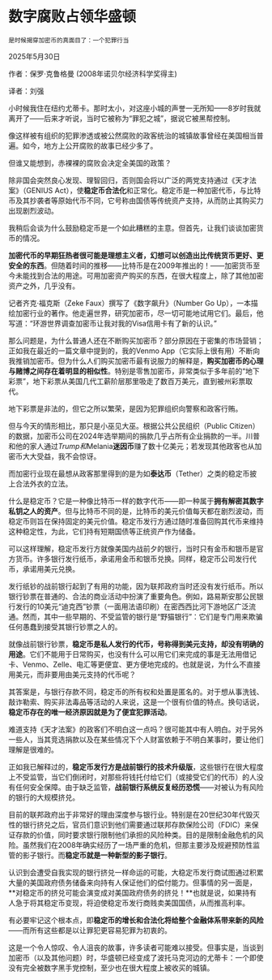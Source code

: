 # 数字腐败占领华盛顿
    是时候揭穿加密币的真面目了：一个犯罪行当
2025年5月30日

作者：保罗·克鲁格曼  (2008年诺贝尔经济科学奖得主)

译者：刘强

小时候我住在纽约尤蒂卡。那时太小，对这座小城的声誉一无所知——8岁时我就离开了——后来才听说，当时它被称为“罪犯之城”，据说它被黑帮控制。

像这样被有组织的犯罪渗透或被公然腐败的政客统治的城镇故事曾经在美国相当普遍。如今，地方上公开腐败的故事已经少多了。

但谁又能想到，赤裸裸的腐败会决定全美国的政策？

除非国会突然良心发现、理智回归，否则国会将以广泛的两党支持通过《天才法案》（GENIUS Act），使**稳定币合法化**和正常化。稳定币是一种加密代币，与比特币及其抄袭者等原始代币不同，它号称由国债等传统资产支持，从而防止其购买力出现剧烈波动。

我稍后会谈为什么鼓励稳定币是一个如此糟糕的主意。但首先，让我们谈谈加密货币的情况。

**加密代币的早期狂热者很可能是理想主义者，幻想可以创造出比传统货币更好、更安全的东西**。但随着时间的推移——比特币是在2009年推出的！——加密货币至今未能找到合法的用途。可用加密资产购买的东西，在很大程度上，除了其他加密资产之外，几乎没有。

记者齐克·福克斯（Zeke Faux）撰写了《数字飙升》（Number Go Up），一本描绘加密行业的著作。他走遍世界，研究加密币，尽一切可能地试用它们。最后，他写道：“环游世界调查加密币让我对我的Visa信用卡有了新的认识。”

那么问题是，为什么普通人还在不断购买加密币？部分原因在于密集的市场营销；正如我在最近的一篇文章中提到的，我的Venmo App（它实际上很有用）不断向我推销加密币。但为什么人们购买加密币最有说服力的解释是，**购买加密币的心理与赌博之间存在着明显的相似性**。特别是零售加密币，非常类似于多年前的“地下彩票”，地下彩票从美国几代工薪阶层那里吸走了数百万美元，直到被州彩票取代。

地下彩票是非法的，但它之所以繁荣，是因为犯罪组织向警察和政客行贿。

但与今天的情形相比，那只是小巫见大巫。根据公共公民组织（Public Citizen）的数据，加密币公司在2024年选举期间的捐款几乎占所有企业捐款的一半。川普和他的家人通过$Trump和$Melania**迷因币**赚了数十亿美元；若发现其他政客也从加密币大大受益，我不会惊讶。

而加密行业现在最想从政客那里得到的是为如**泰达币**（Tether）之类的稳定币披上合法外衣的立法。

什么是稳定币？它是一种像比特币一样的数字代币——即一种属于**拥有解密其数字私钥之人的资产**。但与比特币不同的是，比特币的美元价值每天都在剧烈波动，而稳定币则旨在保持固定的美元价值。稳定币发行方通过随时准备回购其代币来维持这种稳定性，为此，它们持有短期国债等正统资产作为储备。

可以这样理解，稳定币发行方就像美国内战前夕的银行，当时只有金币和银币是官方货币。许多银行发行纸币，承诺用金币和银币兑换。同样，稳定币公司发行代币，承诺用美元兑换。

发行纸钞的战前银行起到了有用的功能，因为联邦政府当时还没有发行纸币。所以银行钞票在普通的、合法的商业活动中扮演了重要角色。例如，路易斯安那公民银行发行的10美元“迪克西”钞票（一面用法语印刷）在密西西比河下游地区广泛流通。然而，其中一些早期的、不受监管的银行是“野猫银行”：它们是专门用来欺骗任何愚蠢到接受其银行钞票之人的。

就像战前银行钞票，**稳定币是私人发行的代币，号称得到美元支持，却没有明确的用途**。它们不能用于日常购买，也没有什么可以用它们来完成的事是无法用借记卡、Venmo、Zelle、电汇等更便宜、更方便地完成的。也就是说，为什么不直接用美元，而非要用由美元支持的代币呢？

其答案是，与银行存款不同，稳定币的所有权和处置是匿名的。对于想从事洗钱、敲诈勒索、购买非法毒品等活动的人来说，这是一个很有价值的特点。换句话说，**稳定币存在的唯一经济原因就是为了便宜犯罪活动**。

难道支持《天才法案》的政客们不明白这一点吗？很可能其中有人明白。对于另外一些人，当其竞选捐款以及在某些情况下个人财富依赖于不明白某事时，要让他们理解是很难的。

正如我已解释过的，**稳定币发行方是战前银行的技术升级版**，这些银行在很大程度上不受监管，当它们倒闭时，对那些将钱托付给它们（或接受它们的代币）的人没有任何安全保障。由于缺乏监管，**战前银行系统反复经历恐慌**——对被认为有风险的银行的大规模挤兑。

目前的联邦政府出于非常好的理由深度参与银行业。特别是在20世纪30年代毁灭性的银行挤兑之后，官员们意识到他们需要通过联邦存款保险公司（FDIC）来保证存款的价值，同时要求银行限制他们承担的风险种类。目的是限制金融危机的风险。虽然我们在2008年确实经历了一场严重的危机，但那主要涉及规避预防性监管的影子银行。而**稳定币就是一种新型的影子银行**。

认识到会遭受自我实现的银行挤兑一样命运的可能，大稳定币发行商试图通过积累大量的美国政府债务储备来向持有人保证他们的偿付能力。但事情的另一面是，**对稳定币的挤兑可能会演变成对美国政府债务的挤兑！**也就是说，如果持有人急于将其稳定币变现，将迫使稳定币发行商贱卖美国国债，从而推高利率。

有必要牢记这个根本点，即**稳定币的增长和合法化将给整个金融体系带来新的风险**——而所有这些都是以让罪犯更容易犯罪为初衷的。

这是一个令人惊叹、令人沮丧的故事，许多读者可能难以接受。但事实是，当谈到加密币（以及其他问题）时，华盛顿已经变成了波托马克河边的尤蒂卡：一个即使没有完全被数字黑手党控制，至少也在很大程度上被收买的城镇。
